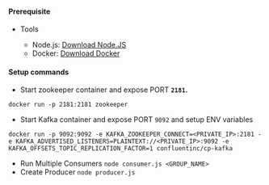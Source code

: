 #### Prerequisite

* Tools

  * Node.js: [Download Node.JS](https://nodejs.org/en)
  * Docker: [Download Docker](https://www.docker.com/)

#### Setup commands

* Start zookeeper container and expose PORT **`2181`.**

`docker run -p 2181:2181 zookeeper`

* Start Kafka container and expose PORT `9092` and setup ENV variables

`docker run -p 9092:9092 -e KAFKA_ZOOKEEPER_CONNECT=<PRIVATE_IP>:2181 -e KAFKA_ADVERTISED_LISTENERS=PLAINTEXT://<PRIVATE_IP>:9092 -e KAFKA_OFFSETS_TOPIC_REPLICATION_FACTOR=1 confluentinc/cp-kafka`

* Run Multiple Consumers
  `node consumer.js <GROUP_NAME>`
* Create Producer
  `node producer.js`
